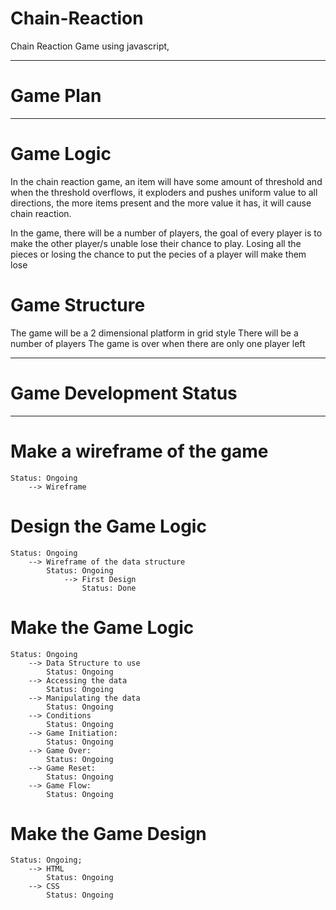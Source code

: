 # Chain-Reaction
Chain Reaction Game using javascript,
<hr/>

# Game Plan

<hr/>

# Game Logic
In the chain reaction game, an item will have some amount of threshold and when the threshold overflows, it exploders and pushes uniform value to all directions, the more items present and the more value it has, it will cause chain reaction. 

In the game, there will be a number of players, the goal of every player is to make the other player/s unable lose their chance to play. Losing all the pieces or losing the chance to put the pecies of a player will make them lose

# Game Structure
The game will be a 2 dimensional platform in grid style
There will be a number of players
The game is over when there are only one player left

<hr/>

# Game Development Status

<hr/>

# Make a wireframe of the game
    Status: Ongoing
        --> Wireframe
# Design the Game Logic
    Status: Ongoing
        --> Wireframe of the data structure
            Status: Ongoing
                --> First Design
                    Status: Done
# Make the Game Logic
    Status: Ongoing
        --> Data Structure to use
            Status: Ongoing
        --> Accessing the data
            Status: Ongoing
        --> Manipulating the data
            Status: Ongoing
        --> Conditions
            Status: Ongoing
        --> Game Initiation:
            Status: Ongoing
        --> Game Over:
            Status: Ongoing
        --> Game Reset:
            Status: Ongoing
        --> Game Flow:
            Status: Ongoing
# Make the Game Design
    Status: Ongoing;
        --> HTML
            Status: Ongoing
        --> CSS
            Status: Ongoing